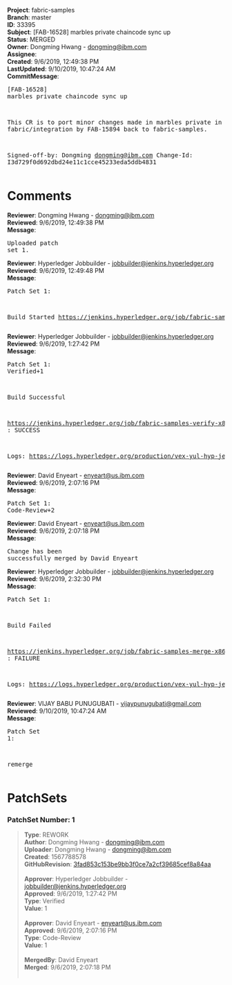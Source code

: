 <strong>Project</strong>: fabric-samples<br><strong>Branch</strong>: master<br><strong>ID</strong>: 33395<br><strong>Subject</strong>: [FAB-16528] marbles private chaincode sync up<br><strong>Status</strong>: MERGED<br><strong>Owner</strong>: Dongming Hwang - dongming@ibm.com<br><strong>Assignee</strong>:<br><strong>Created</strong>: 9/6/2019, 12:49:38 PM<br><strong>LastUpdated</strong>: 9/10/2019, 10:47:24 AM<br><strong>CommitMessage</strong>:<br><pre>[FAB-16528] marbles private chaincode sync up

This CR is to port minor changes made in marbles
private in fabric/integration by FAB-15894 back
to fabric-samples.

Signed-off-by: Dongming <dongming@ibm.com>
Change-Id: I3d729f0d692dbd24e11c1cce45233eda5ddb4831
</pre><h1>Comments</h1><strong>Reviewer</strong>: Dongming Hwang - dongming@ibm.com<br><strong>Reviewed</strong>: 9/6/2019, 12:49:38 PM<br><strong>Message</strong>: <pre>Uploaded patch set 1.</pre><strong>Reviewer</strong>: Hyperledger Jobbuilder - jobbuilder@jenkins.hyperledger.org<br><strong>Reviewed</strong>: 9/6/2019, 12:49:48 PM<br><strong>Message</strong>: <pre>Patch Set 1:

Build Started https://jenkins.hyperledger.org/job/fabric-samples-verify-x86_64/536/</pre><strong>Reviewer</strong>: Hyperledger Jobbuilder - jobbuilder@jenkins.hyperledger.org<br><strong>Reviewed</strong>: 9/6/2019, 1:27:42 PM<br><strong>Message</strong>: <pre>Patch Set 1: Verified+1

Build Successful 

https://jenkins.hyperledger.org/job/fabric-samples-verify-x86_64/536/ : SUCCESS

Logs: https://logs.hyperledger.org/production/vex-yul-hyp-jenkins-3/fabric-samples-verify-x86_64/536</pre><strong>Reviewer</strong>: David Enyeart - enyeart@us.ibm.com<br><strong>Reviewed</strong>: 9/6/2019, 2:07:16 PM<br><strong>Message</strong>: <pre>Patch Set 1: Code-Review+2</pre><strong>Reviewer</strong>: David Enyeart - enyeart@us.ibm.com<br><strong>Reviewed</strong>: 9/6/2019, 2:07:18 PM<br><strong>Message</strong>: <pre>Change has been successfully merged by David Enyeart</pre><strong>Reviewer</strong>: Hyperledger Jobbuilder - jobbuilder@jenkins.hyperledger.org<br><strong>Reviewed</strong>: 9/6/2019, 2:32:30 PM<br><strong>Message</strong>: <pre>Patch Set 1:

Build Failed 

https://jenkins.hyperledger.org/job/fabric-samples-merge-x86_64/145/ : FAILURE

Logs: https://logs.hyperledger.org/production/vex-yul-hyp-jenkins-3/fabric-samples-merge-x86_64/145</pre><strong>Reviewer</strong>: VIJAY BABU PUNUGUBATI - vijaypunugubati@gmail.com<br><strong>Reviewed</strong>: 9/10/2019, 10:47:24 AM<br><strong>Message</strong>: <pre>Patch Set 1:

remerge</pre><h1>PatchSets</h1><h3>PatchSet Number: 1</h3><blockquote><strong>Type</strong>: REWORK<br><strong>Author</strong>: Dongming Hwang - dongming@ibm.com<br><strong>Uploader</strong>: Dongming Hwang - dongming@ibm.com<br><strong>Created</strong>: 1567788578<br><strong>GitHubRevision</strong>: [3fad853c153be9bb3f0ce7a2cf39685cef8a84aa](https://github.com/hyperledger/fabric-samples/commit/3fad853c153be9bb3f0ce7a2cf39685cef8a84aa)<br><br><strong>Approver</strong>: Hyperledger Jobbuilder - jobbuilder@jenkins.hyperledger.org<br><strong>Approved</strong>: 9/6/2019, 1:27:42 PM<br><strong>Type</strong>: Verified<br><strong>Value</strong>: 1<br><br><strong>Approver</strong>: David Enyeart - enyeart@us.ibm.com<br><strong>Approved</strong>: 9/6/2019, 2:07:16 PM<br><strong>Type</strong>: Code-Review<br><strong>Value</strong>: 1<br><br><strong>MergedBy</strong>: David Enyeart<br><strong>Merged</strong>: 9/6/2019, 2:07:18 PM<br><br></blockquote>